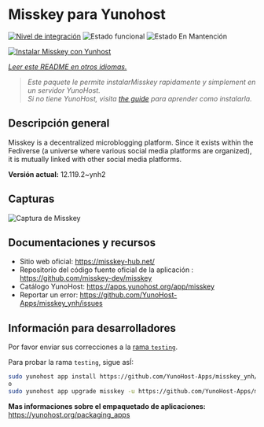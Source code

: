 <!--
Este archivo README esta generado automaticamente<https://github.com/YunoHost/apps/tree/master/tools/readme_generator>
No se debe editar a mano.
-->

# Misskey para Yunohost

[![Nivel de integración](https://apps.yunohost.org/badge/integration/misskey)](https://ci-apps.yunohost.org/ci/apps/misskey/)
![Estado funcional](https://apps.yunohost.org/badge/state/misskey)
![Estado En Mantención](https://apps.yunohost.org/badge/maintained/misskey)

[![Instalar Misskey con Yunhost](https://install-app.yunohost.org/install-with-yunohost.svg)](https://install-app.yunohost.org/?app=misskey)

*[Leer este README en otros idiomas.](./ALL_README.md)*

> *Este paquete le permite instalarMisskey rapidamente y simplement en un servidor YunoHost.*  
> *Si no tiene YunoHost, visita [the guide](https://yunohost.org/install) para aprender como instalarla.*

## Descripción general

Misskey is a decentralized microblogging platform. Since it exists within the Fediverse (a universe where various social media platforms are organized), it is mutually linked with other social media platforms.


**Versión actual:** 12.119.2~ynh2

## Capturas

![Captura de Misskey](./doc/screenshots/screenshot-desktop.png)

## Documentaciones y recursos

- Sitio web oficial: <https://misskey-hub.net/>
- Repositorio del código fuente oficial de la aplicación : <https://github.com/misskey-dev/misskey>
- Catálogo YunoHost: <https://apps.yunohost.org/app/misskey>
- Reportar un error: <https://github.com/YunoHost-Apps/misskey_ynh/issues>

## Información para desarrolladores

Por favor enviar sus correcciones a la [rama `testing`](https://github.com/YunoHost-Apps/misskey_ynh/tree/testing).

Para probar la rama `testing`, sigue asÍ:

```bash
sudo yunohost app install https://github.com/YunoHost-Apps/misskey_ynh/tree/testing --debug
o
sudo yunohost app upgrade misskey -u https://github.com/YunoHost-Apps/misskey_ynh/tree/testing --debug
```

**Mas informaciones sobre el empaquetado de aplicaciones:** <https://yunohost.org/packaging_apps>
